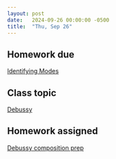 ```yaml
---
layout: post
date:   2024-09-26 00:00:00 -0500
title:  "Thu, Sep 26"
---
```


## Homework due

[Identifying Modes](https://viva.pressbooks.pub/openmusictheory/chapter/diatonic-modes/#assignments)

## Class topic

[Debussy](https://gmuedu-my.sharepoint.com/:b:/g/personal/mlavengo_gmu_edu/EdD-4_aTlUJOrqcxMl169dcBDBBsx5BSSXFsJzGzwW9HIg?e=2H2lHP)

## Homework assigned

[Debussy composition prep](https://gmuedu-my.sharepoint.com/:f:/g/personal/mlavengo_gmu_edu/Ej6qhOulVg1IszRvygbKKiABl2k72jJo9pBraUV4vLtewQ?e=lL7nX8)

